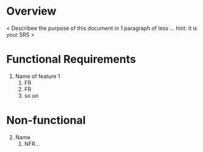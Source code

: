 # Overview
< Describee the purpose of this document in 1 paragraph of less … hint: it is your SRS >

# Functional Requirements
1. Name of feature 1 
	1. FR
	2. FR
	3. so on 

# Non-functional
2. Name
	1. NFR...


